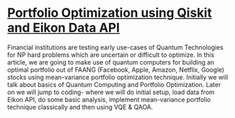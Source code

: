 # [Portfolio Optimization using Qiskit and Eikon Data API](https://shadab-hussain.medium.com/portfolio-optimization-using-qiskit-and-eikon-data-api-8c684e826cd2)

Financial institutions are testing early use-cases of Quantum Technologies for NP hard problems which are uncertain or difficult to optimize. 
In this article, we are going to make use of quantum computers for building an optimal portfolio out of FAANG (Facebook, Apple, Amazon, Netflix, Google) stocks using mean-variance portfolio optimization technique. Initially we will talk about basics of Quantum Computing and Portfolio Optimization. Later on we will jump to coding- where we will do initial setup, load data from Eikon API, do some basic analysis, implement mean-variance portfolio technique classically and then using VQE & QAOA.


